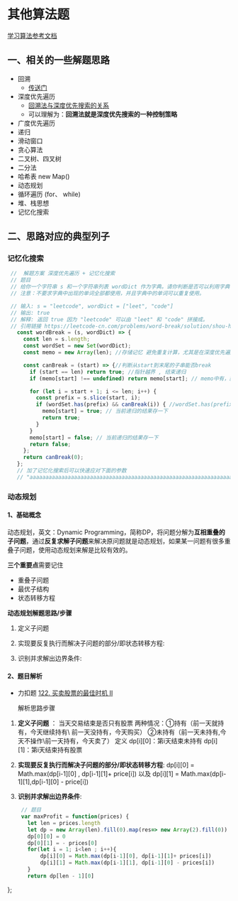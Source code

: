 # 其他算法题

[学习算法参考文档](https://xiaochen1024.com/courseware/60b4f11ab1aa91002eb53b18/60b4f191b1aa91002eb53b1a)
## 一、相关的一些解题思路

+ 回溯 
  + [传送门](../algorith/../algorithm/回溯算法.md)
+ 深度优先遍历
  + [回溯法与深度优先搜索的关系](https://www.cnblogs.com/tflsnoi/p/13689806.html)
  + 可以理解为：**回溯法就是深度优先搜索的一种控制策略**
+ 广度优先遍历
+ 递归
+ 滑动窗口
+ 贪心算法
+ 二叉树、四叉树
+ 二分法
+ 哈希表 new Map()
+ 动态规划
+ 循环遍历 (for、 while)
+ 堆、栈思想
+ 记忆化搜索


## 二、思路对应的典型列子

###   记忆化搜索

   ```javascript
    //  解题方案 深度优先遍历 + 记忆化搜索 
    // 题目 
    // 给你一个字符串 s 和一个字符串列表 wordDict 作为字典。请你判断是否可以利用字典中出现的单词拼接出 s 。
    // 注意：不要求字典中出现的单词全部都使用，并且字典中的单词可以重复使用。

    // 输入: s = "leetcode", wordDict = ["leet", "code"]
    // 输出: true
    // 解释: 返回 true 因为 "leetcode" 可以由 "leet" 和 "code" 拼接成。
    // 引用链接 https://leetcode-cn.com/problems/word-break/solution/shou-hui-tu-jie-san-chong-fang-fa-dfs-bfs-dong-tai/
      const wordBreak = (s, wordDict) => {
        const len = s.length;
        const wordSet = new Set(wordDict);
        const memo = new Array(len); //存储记忆 避免重复计算，尤其是在深度优先遍历的场景中，会有明显的性能改善

        const canBreak = (start) => {//判断从start到末尾的子串能否break
          if (start == len) return true; //指针越界 , 结束递归
          if (memo[start] !== undefined) return memo[start]; // memo中有，就用memo中的

          for (let i = start + 1; i <= len; i++) {
            const prefix = s.slice(start, i);
            if (wordSet.has(prefix) && canBreak(i)) { //wordSet.has(prefix)可以理解为回溯的枝剪 ，当不满足的时候不会进行进一步的canBreak
              memo[start] = true; // 当前递归的结果存一下 
              return true;
            }
          }
          memo[start] = false; // 当前递归的结果存一下 
          return false;
        };
        return canBreak(0);
      };
      // 加了记忆化搜索后可以快速应对下面的参数
      // "aaaaaaaaaaaaaaaaaaaaaaaaaaaaaaaaaaaaaaaaaaaaaaaaaaaaaaaaaaaaaaaaaaaaaaaaaaaaaaaaaaaaaaaaaaaaaaaaaaaaaaaaaaaaaaaaaaaaaaaaaaaaaaaaaaaaaaaaaaaaaaaaaaaaaab,["a","aa","aaa","aaaa","aaaaa","aaaaaa","aaaaaaa","aaaaaaaa","aaaaaaaaa","aaaaaaaaaa"]


   ```

 ### 动态规划

 #### 1、基础概念

  动态规划，英文：Dynamic Programming，简称DP，将问题分解为**互相重叠的子问题**，通过**反复求解子问题**来解决原问题就是动态规划，如果某一问题有很多重叠子问题，使用动态规划来解是比较有效的。

**三个重要点**需要记住

- 重叠子问题
- 最优子结构
- 状态转移方程

**动态规划解题思路/步骤**

1. 定义子问题

2. 实现要反复执行而解决子问题的部分/即状态转移方程: 

3. 识别并求解出边界条件:

#### 2、题目解析

+ 力扣题 [122. 买卖股票的最佳时机 II](https://leetcode.cn/problems/best-time-to-buy-and-sell-stock-ii/)

    解析思路步骤

1.  **定义子问题** ：  当天交易结束是否只有股票 两种情况：①持有（前一天就持有，今天继续持有\ 前一天没持有，今天购买） ②未持有（前一天未持有,今天不操作\前一天持有，今天卖了） 定义 dp[i][0]：第i天结束未持有  dp[i][1]：第i天结束持有股票

2. **实现要反复执行而解决子问题的部分/即状态转移方程**:  dp[i][0] = Math.max(dp[i-1][0] , dp[i-1][1]+ price[i]) 以及 dp[i][1] = Math.max(dp[i-1][1],dp[i-1][0] - price[i])

3. **识别并求解出边界条件**:  
   ```javascript
    // 题目
    var maxProfit = function(prices) {
      let len = prices.length
      let dp = new Array(len).fill(0).map(res=> new Array(2).fill(0))
      dp[0][0] = 0
      dp[0][1] = - prices[0] 
      for(let i = 1; i<len ; i++){
          dp[i][0] = Math.max(dp[i-1][0], dp[i-1][1]+ prices[i])
          dp[i][1] = Math.max(dp[i-1][1], dp[i-1][0] - prices[i])   
      }
      return dp[len - 1][0]
  };
  ```
